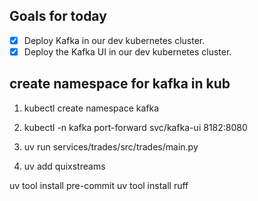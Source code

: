## Goals for today

- [x] Deploy Kafka in our dev kubernetes cluster.
- [x] Deploy the Kafka UI in our dev kubernetes cluster.

## create namespace for kafka in kub
1. kubectl create namespace kafka


1. kubectl -n kafka port-forward svc/kafka-ui 8182:8080
3. uv run services/trades/src/trades/main.py

2. uv add quixstreams

uv tool install pre-commit
 uv tool install ruff   